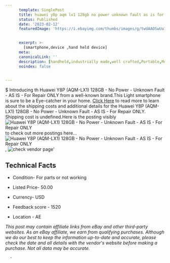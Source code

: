```yaml
---
      template: SinglePost
      title: huawei y8p aqm lx1 128gb no power unknown fault as is for repair only
      status: Published
      date: '2023-02-12'
      featuredImage: 'https://i.ebayimg.com/thumbs/images/g/twUAAOSwUu1ioKRt/s-l225.jpg'
       

      excerpt: >-
        [smartphone,device ,hand held device]
      meta:
      canonicalLink: ''
      description: [handheld,industrially made,well crafted,Portable,Mobile,Compact,Convenient,Lightweight,Maneuverable,Man-portable,Miniature,Carriable,Hand-held,Light,Holdable,Transportable,Mobile device,Pocket-sized,On-the-go,Wireless,Cordless,Compact size,Convenient size, smartphone,device ,hand held device]
      noindex: false
      

---
```

$
      Introducing th Huawei Y8P (AQM-LX1) 128GB - No Power - Unknown Fault - AS IS - For Repair ONLY from a well-known brand.This Light smartphone is sure to be a Eye-catcher in your home. [Click Here](https://www.ebay.com/itm/354099813490?hash=item5271fe5c72%3Ag%3AtwUAAOSwUu1ioKRt&mkevt=1&mkcid=1&mkrid=711-53200-19255-0&campid=%253CePNCampaignId%253E&customid=%253CreferenceId%253E&toolid=10049) to read more to learn about the shipping costs and additional details for the Huawei Y8P (AQM-LX1) 128GB - No Power - Unknown Fault - AS IS - For Repair ONLY. Shipping cost is undefined.Here is the posting visibly ![Huawei Y8P (AQM-LX1) 128GB - No Power - Unknown Fault - AS IS - For Repair ONLY](https://i.ebayimg.com/thumbs/images/g/twUAAOSwUu1ioKRt/s-l225.jpg) to check out more postings here... ![Huawei Y8P (AQM-LX1) 128GB - No Power - Unknown Fault - AS IS - For Repair ONLY](https://i.ebayimg.com/images/g/twUAAOSwUu1ioKRt/s-l1600.jpg), ![check vendor page](https://origin-galleryplus.ebayimg.com/ws/web/354099813490_2_0_1/225x225.jpg,https://origin-galleryplus.ebayimg.com/ws/web/354099813490_3_0_1/225x225.jpg,https://origin-galleryplus.ebayimg.com/ws/web/354099813490_4_0_1/225x225.jpg,https://origin-galleryplus.ebayimg.com/ws/web/354099813490_5_0_1/225x225.jpg,https://origin-galleryplus.ebayimg.com/ws/web/354099813490_6_0_1/225x225.jpg,https://origin-galleryplus.ebayimg.com/ws/web/354099813490_7_0_1/225x225.jpg,https://origin-galleryplus.ebayimg.com/ws/web/354099813490_8_0_1/225x225.jpg,https://origin-galleryplus.ebayimg.com/ws/web/354099813490_9_0_1/225x225.jpg)'

      

 ## Technical Facts 



     
      

 - Condition- For parts or not working 


      

 - Listed Price- 50.00 


      

 - Currency- USD 


      

 - Feedback score - 1520 


      

 - Location - AE 


      
      

 *_This post may contain affiliate links from eBay and other third-party websites. As an eBay affiliate, we earn from qualifying purchases. Although we do our best to keep the information up-to-date and accurate, please check the date and all details with the vendor's website before making a purchase. Not all data may be accurate._*




      -
